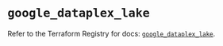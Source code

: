# `google_dataplex_lake`

Refer to the Terraform Registry for docs: [`google_dataplex_lake`](https://registry.terraform.io/providers/hashicorp/google/6.13.0/docs/resources/dataplex_lake).
